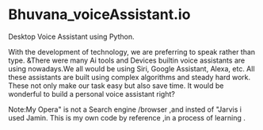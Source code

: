 # Bhuvana_voiceAssistant.io
 Desktop Voice Assistant using Python.
 
With the development of technology, we are preferring to speak rather than type. &There were many Ai tools and  Devices builtin  voice assistants are using nowadays.We all would be using Siri, Google Assistant, Alexa, etc. All these assistants are built using complex algorithms and steady hard work. These not only make our task easy but also save time. It would be wonderful to build a personal voice assistant right? 

Note:My Opera" is not a Search engine /browser ,and insted of "Jarvis i used Jamin.
This is my own code by reference ,in a process of learning .
